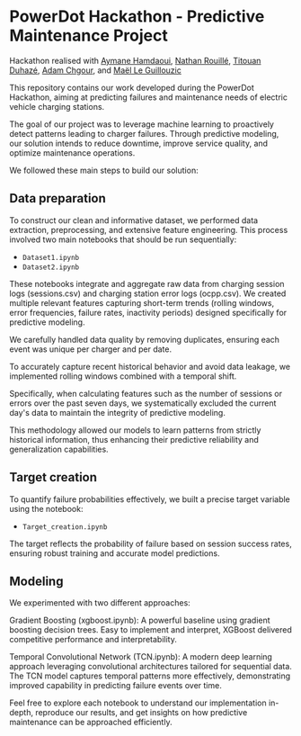 # PowerDot Hackathon - Predictive Maintenance Project

Hackathon realised with [Aymane Hamdaoui](https://github.com/Mamannne), [Nathan Rouillé](https://github.com/NathanRouille), [Titouan Duhazé](https://github.com/titiuo), [Adam Chgour](https://github.com/adamchgour), and [Maël Le Guillouzic](https://github.com/Bastaxeloux)

This repository contains our work developed during the PowerDot Hackathon, aiming at predicting failures and maintenance needs of electric vehicle charging stations.

The goal of our project was to leverage machine learning to proactively detect patterns leading to charger failures. Through predictive modeling, our solution intends to reduce downtime, improve service quality, and optimize maintenance operations.

We followed these main steps to build our solution:

## Data preparation

To construct our clean and informative dataset, we performed data extraction, preprocessing, and extensive feature engineering. This process involved two main notebooks that should be run sequentially:
- `Dataset1.ipynb`
- `Dataset2.ipynb`

These notebooks integrate and aggregate raw data from charging session logs (sessions.csv) and charging station error logs (ocpp.csv). We created multiple relevant features capturing short-term trends (rolling windows, error frequencies, failure rates, inactivity periods) designed specifically for predictive modeling.

We carefully handled data quality by removing duplicates, ensuring each event was unique per charger and per date.  

To accurately capture recent historical behavior and avoid data leakage, we implemented rolling windows combined with a temporal shift. 

Specifically, when calculating features such as the number of sessions or errors over the past seven days, we systematically excluded the current day's data to maintain the integrity of predictive modeling.  

This methodology allowed our models to learn patterns from strictly historical information, thus enhancing their predictive reliability and generalization capabilities.


## Target creation

To quantify failure probabilities effectively, we built a precise target variable using the notebook:
- `Target_creation.ipynb`

The target reflects the probability of failure based on session success rates, ensuring robust training and accurate model predictions.

## Modeling
We experimented with two different approaches:

Gradient Boosting (xgboost.ipynb): A powerful baseline using gradient boosting decision trees. Easy to implement and interpret, XGBoost delivered competitive performance and interpretability.

Temporal Convolutional Network (TCN.ipynb): A modern deep learning approach leveraging convolutional architectures tailored for sequential data. The TCN model captures temporal patterns more effectively, demonstrating improved capability in predicting failure events over time.

Feel free to explore each notebook to understand our implementation in-depth, reproduce our results, and get insights on how predictive maintenance can be approached efficiently.
